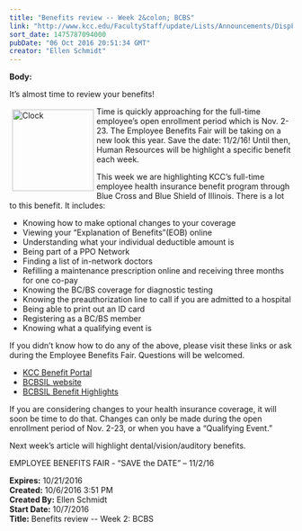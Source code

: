 ```yaml
---
title: "Benefits review -- Week 2&colon; BCBS"
link: "http://www.kcc.edu/FacultyStaff/update/Lists/Announcements/DispForm.aspx?ID=2307"
sort_date: 1475787094000
pubDate: "06 Oct 2016 20:51:34 GMT"
creator: "Ellen Schmidt"
---
```


<div><b>Body:</b> <div class="ExternalClass16085D1D6FF2411B8A5483653D847A30"><p>​It’s almost time to review your benefits!</p>
<p><img width="460" height="461" alt="Clock" src="/FacultyStaff/update/Documents/clock.jpg" style="height:145px;vertical-align:auto;float:left;margin:5px;width:145px" />Time is quickly approaching for the full-time employee’s open enrollment period which is Nov. 2-23. The Employee Benefits Fair will be taking on a new look this year. Save the date: 11/2/16! Until then, Human Resources will be highlight a specific benefit each week. </p>
<p>This week we are highlighting KCC’s full-time employee health insurance benefit program through Blue Cross and Blue Shield of Illinois. There is a lot to this benefit. It includes:</p>
<ul><li>Knowing how to make optional changes to your coverage</li>
<li>Viewing your “Explanation of Benefits”(EOB) online</li>
<li>Understanding what your individual deductible amount is</li>
<li><span style="background-color:#ffffff">Being part of</span><span style="background-color:#ffffff"> a </span>PPO Network</li>
<li>Finding a list of in-network doctors</li>
<li>Refilling a maintenance prescription online and receiving three months for one co-pay</li>
<li>Knowing the BC/BS coverage for diagnostic testing</li>
<li>Knowing the preauthorization line to call if you are admitted to a hospital</li>
<li>Being able to print out an ID card</li>
<li>Registering as a BC/BS member</li>
<li>Knowing what a qualifying event is</li></ul>
<p>If you didn’t know how to do any of the above, please visit these links or ask during the Employee Benefits Fair. Questions will be welcomed.</p>
<ul><li><a href="https://www.benedetails.com/DesktopDefault.aspx?alias=86673">KCC Benefit Portal </a></li>
<li><a href="/FacultyStaff/departments/hr/Documents/BCBS%20Login.pdf">BCBSIL website</a></li>
<li><a href="/FacultyStaff/departments/hr/Documents/BCBS%201-1-16%20Highlight%20Sheet.pdf">BCBSIL Benefit Highlights</a> </li></ul>
<p>If you are considering changes to your health insurance coverage, it will soon be time to do that. Changes can only be made during the open enrollment period of Nov. 2-23, or when you have a “Qualifying Event.”</p>
<p>Next week’s article will highlight dental/vision/auditory benefits.</p>
<p>EMPLOYEE BENEFITS FAIR - “SAVE the DATE” – 11/2/16<br /></p></div></div>
<div><b>Expires:</b> 10/21/2016</div>
<div><b>Created:</b> 10/6/2016 3:51 PM</div>
<div><b>Created By:</b> Ellen Schmidt</div>
<div><b>Start Date:</b> 10/7/2016</div>
<div><b>Title:</b> Benefits review -- Week 2: BCBS</div>
